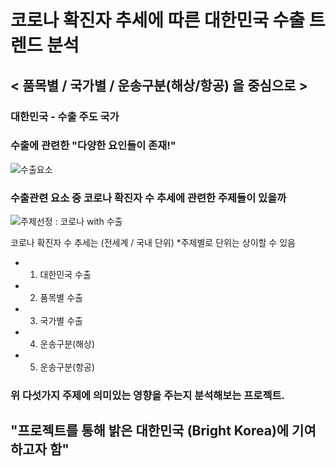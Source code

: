 # 코로나 확진자 추세에 따른 대한민국 수출 트렌드 분석
## < 품목별 / 국가별 / 운송구분(해상/항공) 을 중심으로 >

### 대한민국 - 수출 주도 국가

### 수출에 관련한 "다양한 요인들이 존재!"
![수출요소](https://github.com/dykim04/Korea-Trade-Analysis/blob/main/img/%EA%B0%9C%EC%9A%941.PNG)

### 수출관련 요소 중 코로나 확진자 수 추세에 관련한 주제들이 있을까
![주제선정 : 코로나 with 수출](https://github.com/dykim04/Korea-Trade-Analysis/blob/main/img/%EA%B0%9C%EC%9A%942.PNG)

코로나 확진자 수 추세는 (전세계 / 국내 단위) *주제별로 단위는 상이할 수 있음
- 1. 대한민국 수출
- 2. 품목별 수출
- 3. 국가별 수출
- 4. 운송구분(해상)
- 5. 운송구분(항공)
### 위 다섯가지 주제에 의미있는 영향을 주는지 분석해보는 프로젝트.

## "프로젝트를 통해 밝은 대한민국 (Bright Korea)에 기여하고자 함"